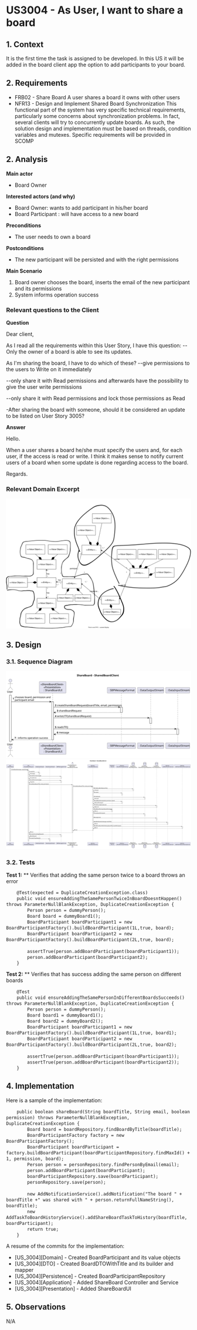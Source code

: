 # US3004 - As User, I want to share a board

## 1. Context

It is the first time the task is assigned to be developed.
In this US it will be added in the board client app the option to add participants to your board.

## 2. Requirements
* FRB02 - Share Board A user shares a board it owns with other users
* NFR13 - Design and Implement Shared Board Synchronization This functional
  part of the system has very specific technical requirements, particularly some concerns
  about synchronization problems. In fact, several clients will try to concurrently update
  boards. As such, the solution design and implementation must be based on threads,
  condition variables and mutexes. Specific requirements will be provided in SCOMP

## 2. Analysis

**Main actor**

* Board Owner

**Interested actors (and why)**

* Board Owner: wants to add participant in his/her board
* Board Participant : will have access to a new board

**Preconditions**

* The user needs to own a board

**Postconditions**

* The new participant will be persisted and with the right permissions

**Main Scenario**
1. Board owner chooses the board, inserts the email of the new participant and its permissions
2. System informs operation success

### Relevant questions to the Client

**Question**

Dear client,

As I read all the requirements within this User Story, I have this question:
--Only the owner of a board is able to see its updates.

As I'm sharing the board, I have to do which of these?
--give permissions to the users to Write on it immediately

--only share it with Read permissions and afterwards have the possibility to give the user write permissions

--only share it with Read permissions and lock those permissions as Read

-After sharing the board with someone, should it be considered an update to be listed on User Story 3005?

**Answer**

Hello.

When a user shares a board he/she must specify the users and, for each user, if the access is read or write. I think it makes sense to notify current users of a board when some update is done regarding access to the board.

Regards.


### Relevant Domain Excerpt
![DM](us_3004_DM.svg)

## 3. Design

### 3.1. Sequence Diagram

![SD](us_3004_SD_SharedBoardClient.svg)
![SD](us_3004_SD_SharedBoardServer.svg)
### 3.2. Tests

**Test 1:** ** Verifies that adding the same person twice to a board throws an error
````
    @Test(expected = DuplicateCreationException.class)
    public void ensureAddingTheSamePersonTwiceInBoardDoesntHappen() throws ParameterNullBlankException, DuplicateCreationException {
        Person person = dummyPerson();
        Board board = dummyBoard1();
        BoardParticipant boardParticipant1 = new BoardParticipantFactory().buildBoardParticipant(1L,true, board);
        BoardParticipant boardParticipant2 = new BoardParticipantFactory().buildBoardParticipant(2L,true, board);

        assertTrue(person.addBoardParticipant(boardParticipant1));
        person.addBoardParticipant(boardParticipant2);
    }
````
**Test 2:** ** Verifies that has success adding the same person on different boards

````
    @Test
    public void ensureAddingTheSamePersonInDifferentBoardsSucceeds() throws ParameterNullBlankException, DuplicateCreationException {
        Person person = dummyPerson();
        Board board1 = dummyBoard1();
        Board board2 = dummyBoard2();
        BoardParticipant boardParticipant1 = new BoardParticipantFactory().buildBoardParticipant(1L,true, board1);
        BoardParticipant boardParticipant2 = new BoardParticipantFactory().buildBoardParticipant(2L,true, board2);

        assertTrue(person.addBoardParticipant(boardParticipant1));
        assertTrue(person.addBoardParticipant(boardParticipant2));
    }
````
## 4. Implementation
Here is a sample of the implementation:
````
    public boolean shareBoard(String boardTitle, String email, boolean permission) throws ParameterNullBlankException, DuplicateCreationException {
        Board board = boardRepository.findBoardByTitle(boardTitle);
        BoardParticipantFactory factory = new BoardParticipantFactory();
        BoardParticipant boardParticipant = factory.buildBoardParticipant(boardParticipantRepository.findMaxId() + 1, permission, board);
        Person person = personRepository.findPersonByEmail(email);
        person.addBoardParticipant(boardParticipant);
        boardParticipantRepository.save(boardParticipant);
        personRepository.save(person);

        new AddNotificationService().addNotification("The board " + boardTitle +" was shared with " + person.returnFullNameString(), boardTitle);
        new AddTaskToBoardHistoryService().addShareBoardTaskToHistory(boardTitle, boardParticipant);
        return true;
    }
````
A resume of the commits for the implementation:
- [US_3004][Domain] - Created BoardParticipant and its value objects
- [US_3004][DTO] - Created BoardDTOWithTitle and its builder and mapper
- [US_3004][Persistence] - Created BoardParticipantRepository
- [US_3004][Application] - Added ShareBoard Controller and Service
- [US_3004][Presentation] - Added ShareBoardUI
## 5. Observations
N/A